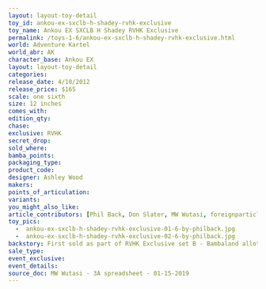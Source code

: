 ```yaml
---
layout: layout-toy-detail 
toy_id: ankou-ex-sxclb-h-shadey-rvhk-exclusive
toy_name: Ankou EX SXCLB H Shadey RVHK Exclusive
permalink: /toys-1-6/ankou-ex-sxclb-h-shadey-rvhk-exclusive.html
world: Adventure Kartel
world_abr: AK
character_base: Ankou EX
layout: layout-toy-detail
categories: 
release_date: 4/10/2012
release_price: $165 
scale: one sixth
size: 12 inches
comes_with: 
edition_qty: 
chase: 
exclusive: RVHK
secret_drop: 
sold_where: 
bamba_points: 
packaging_type: 
product_code:
designer: Ashley Wood
makers: 
points_of_articulation: 
variants: 
you_might_also_like: 
article_contributors: [Phil Back, Don Slater, MW Wutasi, foreignparticle]
toy_pics: 
  -  ankou-ex-sxclb-h-shadey-rvhk-exclusive-01-6-by-philback.jpg
  -  ankou-ex-sxclb-h-shadey-rvhk-exclusive-02-6-by-philback.jpg
backstory: First sold as part of RVHK Exclusive set B - Bambaland allotment sold on 2012.05.07
sale_type: 
event_exclusive: 
event_details: 
source_doc: MW Wutasi - 3A spreadsheet - 01-15-2019
---
```

 